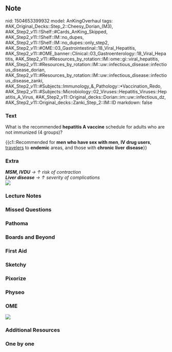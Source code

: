 ## Note
nid: 1504653399932
model: AnKingOverhaul
tags: #AK_Original_Decks::Step_2::Cheesy_Dorian_(M3), #AK_Step2_v11::!Shelf::#Cards_AnKing_Skipped, #AK_Step2_v11::!Shelf::IM::no_dupes, #AK_Step2_v11::!Shelf::IM::no_dupes::only_step2, #AK_Step2_v11::#OME::03_Gastrointestinal::18_Viral_Hepatitis, #AK_Step2_v11::#OME_banner::Clinical::03_Gastroenterology::18_Viral_Hepatitis, #AK_Step2_v11::#Resources_by_rotation::IM::ome::gi::viral_hepatitis, #AK_Step2_v11::#Resources_by_rotation::IM::uw::infectious_disease::infectious_disease_dorian, #AK_Step2_v11::#Resources_by_rotation::IM::uw::infectious_disease::infectious_disease_zanki, #AK_Step2_v11::#Subjects::Immunology_&_Pathology::*Vaccination_Redo, #AK_Step2_v11::#Subjects::Microbiology::02_Viruses::Hepatitis_Viruses::Hepatitis_A_Virus, #AK_Step2_v11::Original_decks::Dorian::im::uw::infectious_dz, #AK_Step2_v11::Original_decks::Zanki_Step_2::IM::ID
markdown: false

### Text
What is the recommended <b>hepatitis A vaccine</b> schedule for
adults who are not immunized (4 groups)?
<div>
  {{c1::Recommended for <b>men who have sex with men</b>, <b>IV
  drug users</b>, <u>travelers</u> to <b>endemic</b> areas, and
  those with <b>chronic</b> <b>liver</b> <b>disease</b>}}
</div>

### Extra
<div>
  <i><b>MSM, IVDU</b> → ↑ risk of contraction</i>
</div>
<div>
  <i><b>Liver disease</b> → ↑ severity of complications</i>
</div><img src="becomign%20an%20antivaccer%20.png">

### Lecture Notes


### Missed Questions


### Pathoma


### Boards and Beyond


### First Aid


### Sketchy


### Pixorize


### Physeo


### OME
<div class="ome-widget">
  <a href=
  "https://onlinemeded.org/spa/gastroenterology/viral-hepatitis/acquire?ref=anki">
  <img src="_OME_AnkiFlashcards_Lesson_3.png"></a>
</div>

### Additional Resources


### One by one

